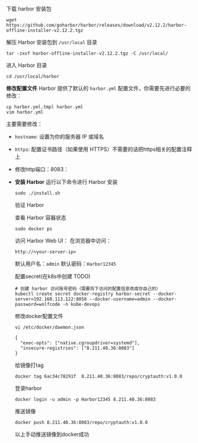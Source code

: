 下载 harbor 安装包

```
wget  https://github.com/goharbor/harbor/releases/download/v2.12.2/harbor-offline-installer-v2.12.2.tgz
```

解压 Harbor 安装包到 `/usr/local` 目录

```
tar -zxvf harbor-offline-installer-v2.12.2.tgz -C /usr/local/
```

进入 Harbor 目录

```
cd /usr/local/harbor
```

**修改配置文件** Harbor 提供了默认的 `harbor.yml` 配置文件，你需要先进行必要的修改：

```
cp harbor.yml.tmpl harbor.yml
vim harbor.yml
```

主要需要修改：

- `hostname`: 设置为你的服务器 IP 或域名

- `https`: 配置证书路径（如果使用 HTTPS）不需要的话把https相关的配置注释上

- 修改http端口：8083：

- **安装 Harbor** 运行以下命令进行 Harbor 安装

  ```
  sudo ./install.sh
  ```

  验证 Harbor

  查看 Harbor 容器状态

  ```
  sudo docker ps
  ```

  访问 Harbor Web UI： 在浏览器中访问：

  ```
  http://<your-server-ip>
  ```

  默认用户名：`admin`
  默认密码：`Harbor12345`

  配置secret(在k8s中创建 TODO)

  ```
  # 创建 harbor 访问账号密码（需要将下访问的配置信息改成你自己的）
  kubectl create secret docker-registry harbor-secret --docker-server=192.168.113.122:8858 --docker-username=admin --docker-password=wolfcode -n kube-devops
  ```

  修改docker配置文件

  ```
  vi /etc/docker/daemon.json
  ```

  ```
  {
    "exec-opts": ["native.cgroupdriver=systemd"],
    "insecure-registries": ["8.211.40.36:8083"]
  }
  ```

  给镜像打tag

  ```
  docker tag 6ac34c78291f  8.211.40.36:8083/repo/cryptauth:v1.0.0
  ```

  登录harbor

  ```
  docker login -u admin -p Harbor12345 8.211.40.36:8083
  ```

  推送镜像

  ```
  docker push 8.211.40.36:8083/repo/cryptauth:v1.0.0
  ```

  以上手动推送镜像到docker成功

